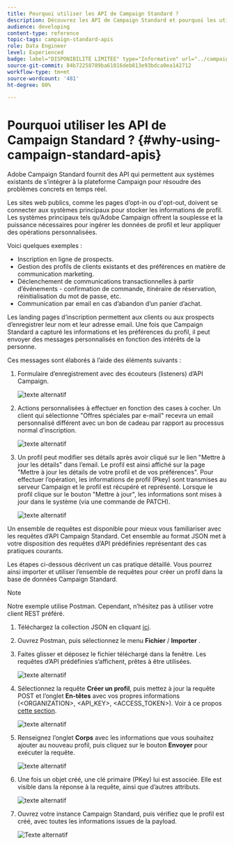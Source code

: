 ```yaml
---
title: Pourquoi utiliser les API de Campaign Standard ?
description: Découvrez les API de Campaign Standard et pourquoi les utiliser.
audience: developing
content-type: reference
topic-tags: campaign-standard-apis
role: Data Engineer
level: Experienced
badge: label="DISPONIBILITÉ LIMITÉE" type="Informative" url="../campaign-standard-migration-home.md" tooltip="Limité aux utilisateurs migrés Campaign Standard"
source-git-commit: 84b72258789ba61016deb813e93bdca0ea142712
workflow-type: tm+mt
source-wordcount: '481'
ht-degree: 80%

---
```


# Pourquoi utiliser les API de Campaign Standard ?  {#why-using-campaign-standard-apis}

Adobe Campaign Standard fournit des API qui permettent aux systèmes existants de s’intégrer à la plateforme Campaign pour résoudre des problèmes concrets en temps réel.

Les sites web publics, comme les pages d’opt-in ou d&#39;opt-out, doivent se connecter aux systèmes principaux pour stocker les informations de profil. Les systèmes principaux tels qu’Adobe Campaign offrent la souplesse et la puissance nécessaires pour ingérer les données de profil et leur appliquer des opérations personnalisées.

Voici quelques exemples :

* Inscription en ligne de prospects.
* Gestion des profils de clients existants et des préférences en matière de communication marketing.
* Déclenchement de communications transactionnelles à partir d’événements - confirmation de commande, itinéraire de réservation, réinitialisation du mot de passe, etc.
* Communication par email en cas d’abandon d’un panier d’achat.

Les landing pages d’inscription permettent aux clients ou aux prospects d’enregistrer leur nom et leur adresse email. Une fois que Campaign Standard a capturé les informations et les préférences du profil, il peut envoyer des messages personnalisés en fonction des intérêts de la personne.

Ces messages sont élaborés à l’aide des éléments suivants :

1. Formulaire d’enregistrement avec des écouteurs (listeners) d’API Campaign.

   ![texte alternatif](assets/apis_uc1.png)

1. Actions personnalisées à effectuer en fonction des cases à cocher. Un client qui sélectionne &quot;Offres spéciales par e-mail&quot; recevra un email personnalisé différent avec un bon de cadeau par rapport au processus normal d’inscription.

   ![texte alternatif](assets/apis_uc2.png)

1. Un profil peut modifier ses détails après avoir cliqué sur le lien &quot;Mettre à jour les détails&quot; dans l’email. Le profil est ainsi affiché sur la page &quot;Mettre à jour les détails de votre profil et de vos préférences&quot;. Pour effectuer l’opération, les informations de profil (Pkey) sont transmises au serveur Campaign et le profil est récupéré et représenté. Lorsque le profil clique sur le bouton &quot;Mettre à jour&quot;, les informations sont mises à jour dans le système (via une commande de PATCH).

   ![texte alternatif](assets/apis_uc3.png)

Un ensemble de requêtes est disponible pour mieux vous familiariser avec les requêtes d’API Campaign Standard. Cet ensemble au format JSON met à votre disposition des requêtes d’API prédéfinies représentant des cas pratiques courants.

Les étapes ci-dessous décrivent un cas pratique détaillé. Vous pourrez ainsi importer et utiliser l’ensemble de requêtes pour créer un profil dans la base de données Campaign Standard.

>[!NOTE]
>
>Notre exemple utilise Postman. Cependant, n’hésitez pas à utiliser votre client REST préféré.

1. Téléchargez la collection JSON en cliquant [ici](https://helpx.adobe.com/content/dam/help/en/campaign/kb/working-with-acs-api/_jcr_content/main-pars/download_section/download-1/KB_postman_collection.json.zip).

1. Ouvrez Postman, puis sélectionnez le menu **Fichier** / **Importer** .

1. Faites glisser et déposez le fichier téléchargé dans la fenêtre. Les requêtes d’API prédéfinies s’affichent, prêtes à être utilisées.

   ![texte alternatif](assets/postman_collection.png)

1. Sélectionnez la requête **Créer un profil**, puis mettez à jour la requête POST et l’onglet **En-têtes** avec vos propres informations (&lt;ORGANIZATION>, &lt;API_KEY>, &lt;ACCESS_TOKEN>). Voir à ce propos [cette section](setting-up-api-access.md).

   ![texte alternatif](assets/postman_uc1.png)

1. Renseignez l’onglet **Corps** avec les informations que vous souhaitez ajouter au nouveau profil, puis cliquez sur le bouton **Envoyer** pour exécuter la requête.

   ![texte alternatif](assets/postman_uc2.png)

1. Une fois un objet créé, une clé primaire (PKey) lui est associée. Elle est visible dans la réponse à la requête, ainsi que d’autres attributs.

   ![texte alternatif](assets/postman_uc3.png)

1. Ouvrez votre instance Campaign Standard, puis vérifiez que le profil est créé, avec toutes les informations issues de la payload.

   ![Texte alternatif](assets/postman_uc4.png)
